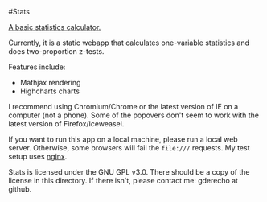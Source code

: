 #Stats

[A basic statistics calculator.](http://gderecho.github.io/stats/#/onevar)

Currently, it is a static webapp that calculates one-variable statistics and does two-proportion z-tests.


Features include:
 * Mathjax rendering
 * Highcharts charts

I recommend using Chromium/Chrome or the latest version of
IE on a computer (not a phone). Some of the popovers don't
seem to work with the latest version of Firefox/Iceweasel.

If you want to run this app on a local machine, please run a
local web server. Otherwise, some browsers will fail the 
`file:///` requests. My test setup uses [nginx](http://nginx.org/).

Stats is licensed under the GNU GPL v3.0. There should be a copy
of the license in this directory. If there isn't, please contact
me: gderecho at github.

